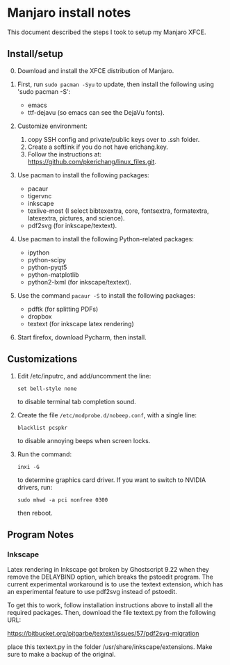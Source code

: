 # Manjaro install notes
This document described the steps I took to setup my Manjaro XFCE.

## Install/setup

0. Download and install the XFCE distribution of Manjaro.

1. First, run `sudo pacman -Syu` to update, then install the following using 
   'sudo pacman -S':

   * emacs
   * ttf-dejavu (so emacs can see the DejaVu fonts).

2. Customize environment:

   1. copy SSH config and private/public keys over to .ssh folder.
   2. Create a softlink if you do not have erichang.key.
   3. Follow the instructions at: 
      <https://github.com/pkerichang/linux_files.git>.

3. Use pacman to install the following packages:

   * pacaur
   * tigervnc
   * inkscape
   * texlive-most (I select bibtexextra, core, fontsextra, formatextra,
     latexextra, pictures, and science).
   * pdf2svg (for inkscape/textext).
 
4. Use pacman to install the following Python-related packages:

   * ipython
   * python-scipy
   * python-pyqt5
   * python-matplotlib
   * python2-lxml (for inkscape/textext).

5. Use the command `pacaur -S` to install the following packages:

   * pdftk (for splitting PDFs)
   * dropbox
   * textext (for inkscape latex rendering)

6. Start firefox, download Pycharm, then install.

## Customizations

1. Edit /etc/inputrc, and add/uncomment the line:
   ```
   set bell-style none
   ```
   to disable terminal tab completion sound.

2. Create the file `/etc/modprobe.d/nobeep.conf`, with a single line:
   ```
   blacklist pcspkr
   ```
   to disable annoying beeps when screen locks.

3. Run the command:
   ```
   inxi -G
   ```
   to determine graphics card driver.  If you want to switch to NVIDIA
   drivers, run:
   ```
   sudo mhwd -a pci nonfree 0300
   ```
   then reboot.


## Program Notes

### Inkscape

Latex rendering in Inkscape got broken by Ghostscript 9.22 when they
remove the DELAYBIND option, which breaks the pstoedit program.  The
current experimental workaround is to use the textext extension, which
has an experimental feature to use pdf2svg instead of pstoedit.
   
To get this to work, follow installation instructions above to install
all the required packages.  Then, download the file textext.py from the
following URL:

https://bitbucket.org/pitgarbe/textext/issues/57/pdf2svg-migration

place this textext.py in the folder /usr/share/inkscape/extensions.  Make
sure to make a backup of the original.
